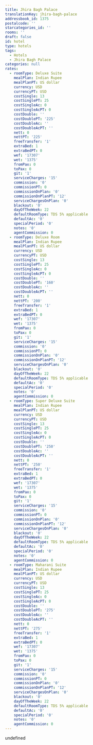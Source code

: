 ```yaml
---
title: Jhira Bagh Palace
translationKey: jhira-bagh-palace
addressbook_id: 1375
postalcode: ''
starcategories_id: ''
rooms: ''
draft: false
id: hotel
type: hotels
tags:
  - Hotels
  - Jhira Bagh Palace
categories: null
rates:
  - roomType: Deluxe Suite
    mealPlan: Indian Rupee
    mealPlanPT: US dollar
    currency: USD
    currencyPT: USD
    costSingle: 13
    costSinglePT: 25
    costSingleAc: 0
    costSingleAcPT: 0
    costDouble: ''
    costDoublePT: '225'
    costDoubleAc: ''
    costDoubleAcPT: ''
    nett: 0
    nettPT: '225'
    freeTransfer: '1'
    extraBed: 1
    extraBedPT: 0
    wef: '17307'
    wet: '1375'
    fromPax: 0
    toPax: 0
    git: '1'
    serviceCharges: '15'
    commission: '0'
    commissionPT: 0
    commissionOnPlan: '0'
    commissionOnPlanPT: '12'
    serviceChargesOnPlan: '0'
    blackout: '0'
    dayOfTheWeek: 22
    defaultRoomType: TDS 5% applicable
    defaultAc: '0'
    specialPeriod: '0'
    notes: '0'
    agentCommission: 0
  - roomType: Deluxe Room
    mealPlan: Indian Rupee
    mealPlanPT: US dollar
    currency: USD
    currencyPT: USD
    costSingle: 13
    costSinglePT: 25
    costSingleAc: 0
    costSingleAcPT: 0
    costDouble: ''
    costDoublePT: '160'
    costDoubleAc: ''
    costDoubleAcPT: ''
    nett: 0
    nettPT: '200'
    freeTransfer: '1'
    extraBed: 1
    extraBedPT: 0
    wef: '17307'
    wet: '1375'
    fromPax: 0
    toPax: 0
    git: '1'
    serviceCharges: '15'
    commission: '0'
    commissionPT: 0
    commissionOnPlan: '0'
    commissionOnPlanPT: '12'
    serviceChargesOnPlan: '0'
    blackout: '0'
    dayOfTheWeek: 22
    defaultRoomType: TDS 5% applicable
    defaultAc: '0'
    specialPeriod: '0'
    notes: '0'
    agentCommission: 0
  - roomType: Super Deluxe Suite
    mealPlan: Indian Rupee
    mealPlanPT: US dollar
    currency: USD
    currencyPT: USD
    costSingle: 13
    costSinglePT: 25
    costSingleAc: 0
    costSingleAcPT: 0
    costDouble: ''
    costDoublePT: '250'
    costDoubleAc: ''
    costDoubleAcPT: ''
    nett: 0
    nettPT: '250'
    freeTransfer: '1'
    extraBed: 1
    extraBedPT: 0
    wef: '17307'
    wet: '1375'
    fromPax: 0
    toPax: 0
    git: '1'
    serviceCharges: '15'
    commission: '0'
    commissionPT: 0
    commissionOnPlan: '0'
    commissionOnPlanPT: '12'
    serviceChargesOnPlan: '0'
    blackout: '0'
    dayOfTheWeek: 22
    defaultRoomType: TDS 5% applicable
    defaultAc: '0'
    specialPeriod: '0'
    notes: '0'
    agentCommission: 0
  - roomType: Maharani Suite
    mealPlan: Indian Rupee
    mealPlanPT: US dollar
    currency: USD
    currencyPT: USD
    costSingle: 13
    costSinglePT: 25
    costSingleAc: 0
    costSingleAcPT: 0
    costDouble: ''
    costDoublePT: '275'
    costDoubleAc: ''
    costDoubleAcPT: ''
    nett: 0
    nettPT: '275'
    freeTransfer: '1'
    extraBed: 1
    extraBedPT: 0
    wef: '17307'
    wet: '1375'
    fromPax: 0
    toPax: 0
    git: '1'
    serviceCharges: '15'
    commission: '0'
    commissionPT: 0
    commissionOnPlan: '0'
    commissionOnPlanPT: '12'
    serviceChargesOnPlan: '0'
    blackout: '0'
    dayOfTheWeek: 22
    defaultRoomType: TDS 5% applicable
    defaultAc: '0'
    specialPeriod: '0'
    notes: '0'
    agentCommission: 0
---
```

undefined